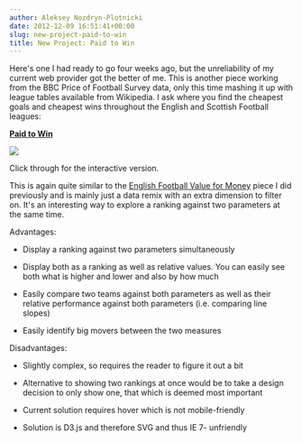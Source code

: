 ```yaml
---
author: Aleksey Nozdryn-Plotnicki
date: 2012-12-09 16:51:41+00:00
slug: new-project-paid-to-win
title: New Project: Paid to Win
---
```


Here's one I had ready to go four weeks ago, but the unreliability of my current web provider got the better of me. This is another piece working from the BBC Price of Football Survey data, only this time mashing it up with league tables available from Wikipedia. I ask where you find the cheapest goals and cheapest wins throughout the English and Scottish Football leagues:  
 
[**Paid to Win**](viz/paid-to-win.html)  

[![]({filename}/images/paidtowin.png)](viz/paid-to-win.html)  
 
Click through for the interactive version.  

This is again quite similar to the [English Football Value for Money](viz/english-football-tickets-value-for-money.html) piece I did previously and is mainly just a data remix with an extra dimension to filter on. It's an interesting way to explore a ranking against two parameters at the same time.  

Advantages:
	
  * Display a ranking against two parameters simultaneously

  * Display both as a ranking as well as relative values. You can easily see both what is higher and lower and also by how much
	
  * Easily compare two teams against both parameters as well as their relative performance against both parameters (i.e. comparing line slopes)
	
  * Easily identify big movers between the two measures

Disadvantages:
	
  * Slightly complex, so requires the reader to figure it out a bit
	
  * Alternative to showing two rankings at once would be to take a design decision to only show one, that which is deemed most important
	
  * Current solution requires hover which is not mobile-friendly
	
  * Solution is D3.js and therefore SVG and thus IE 7- unfriendly
